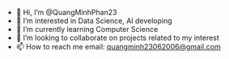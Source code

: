 - 👋 Hi, I’m @QuangMinhPhan23
- 👀 I’m interested in Data Science, AI developing
- 🌱 I’m currently learning Computer Science
- 💞️ I’m looking to collaborate on projects related to my interest 
- 📫 How to reach me email: quangminh23062006@gmail.com

<!---
QuangMinhPhan23/QuangMinhPhan23 is a ✨ special ✨ repository because its `README.md` (this file) appears on your GitHub profile.
You can click the Preview link to take a look at your changes.
--->
